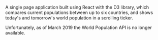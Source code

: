 A single page application built using React with the D3 library, which compares current populations between up to six countries, and shows today's and tomorrow's world population in a scrolling ticker.

Unfortunately, as of March 2019 the World Population API is no longer available.
